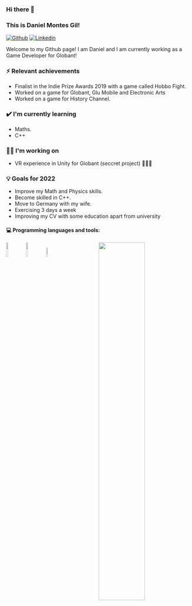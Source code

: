 ### Hi there 👋 
### This is Daniel Montes Gil!

[![Github](https://img.shields.io/badge/-Github-000?style=flat&logo=Github&logoColor=white)](https://github.com/Danielmontesgil)
[![Linkedin](https://img.shields.io/badge/-LinkedIn-blue?style=flat&logo=Linkedin&logoColor=white)](https://www.linkedin.com/in/danielmontesgil/)

Welcome to my Github page! I am Daniel and I am currently working as a Game Developer for Globant!

### ⚡ Relevant achievements
- Finalist in the Indie Prize Awards 2019 with a game called Hobbo Fight.
- Worked on a game for Globant, Glu Mobile and Electronic Arts
- Worked on a game for History Channel.

### ✔️ I'm currently learning
- Maths.
- C++

### 👩‍💻 I'm working on
- VR experience in Unity for Globant (seccret project) 🤫🤫🤫

### 💡 Goals for 2022
- Improve my Math and Physics skills.
- Become skilled in C++.
- Move to Germany with my wife.
- Exercising 3 days a week
- Improving my CV with some education apart from university

#### :computer: Programming languages and tools: 
<p>
	<img width="50%" align="right" src="https://github-readme-stats.vercel.app/api?username=FernandoRoldan93&show_icons=true&hide_border=true" />

<code><img width="10%" src="https://www.vectorlogo.zone/logos/unity3d/unity3d-icon.svg"></code>
<code><img width="10%" src="https://seeklogo.com/images/C/c-sharp-c-logo-02F17714BA-seeklogo.com.png"></code>
<code><img width="8%" src="https://e7.pngegg.com/pngimages/914/758/png-clipart-github-social-media-computer-icons-logo-android-github-logo-computer-wallpaper.png"></code>
<br />
</p>
